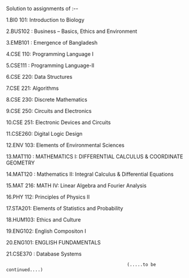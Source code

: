 Solution to assignments of :--

 1.BI0 101: Introduction to Biology

 2.BUS102 : Business – Basics, Ethics and Environment

 3.EMB101 : Emergence of Bangladesh

 4.CSE 110: Programming Language I

 5.CSE111 : Programming Language-II

 6.CSE 220: Data Structures
 
 7.CSE 221: Algorithms
 
 8.CSE 230: Discrete Mathematics
 
 9.CSE 250: Circuits and Electronics
 
 10.CSE 251: Electronic Devices and Circuits
 
 11.CSE260: Digital Logic Design
 
 12.ENV 103: Elements of Environmental Sciences
 
 13.MAT110 : MATHEMATICS I: DIFFERENTIAL CALCULUS & COORDINATE GEOMETRY

 14.MAT120 : Mathematics II: Integral Calculus & Differential Equations
 
 15.MAT 216: MATH IV:  Linear Algebra and Fourier Analysis
 
 16.PHY 112: Principles of Physics II
 
 17.STA201: Elements of Statistics and Probability

 18.HUM103: Ethics and Culture

 19.ENG102: English Compositon I

 20.ENG101: ENGLISH FUNDAMENTALS

 21.CSE370 : Database Systems
 

                                                 
                                                  (.....to be continued....)
